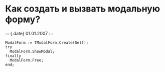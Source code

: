 Как создать и вызвать модальную форму?
======================================

::: {.date}
01.01.2007
:::

    ModalForm := TModalForm.Create(Self);
    try
      ModalForm.ShowModal;
    finally 
      ModalForm.Free;
    end;
